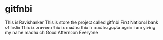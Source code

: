 # gitfnbi
This is Ravishanker
This is store the project called gitfnbi First National bank of India 
This is praveen
this is madhu
this is madhu gupta
again i am giving my name madhu ch
Good Afternoon Everyone
